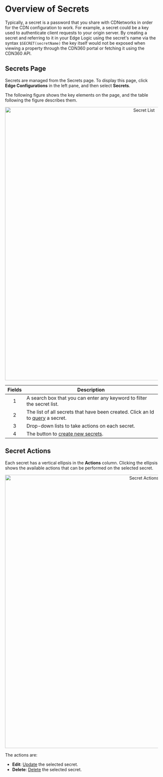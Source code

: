 # Overview of Secrets

Typically, a secret is a password that you share with CDNetworks in order for the CDN configuration to work. For example, a secret could be a key used to authenticate client requests to your origin server. By creating a secret and referring to it in your Edge Logic using the secret's name via the syntax `$SECRET(secretName)` the key itself would not be exposed when viewing a property through the CDN360 portal or fetching it using the CDN360 API.

## Secrets Page 

Secrets are managed from the Secrets page. To display this page, click **Edge Configurations** in the left pane, and then select **Secrets**. 

The following figure shows the key elements on the page, and the table following the figure describes them.

<p align="center"><img src="/docs/resources/images/secrets/secrets-w-numbers.png" alt="Secret List" width="900"></p>

| **Fields**   | **Description**                                                                                           |
| :----------: | --------------------------------------------------------------------------------------------------------- |
| 1            | A search box that you can enter any keyword to filter the secret list.                               |
| 2            | The list of all secrets that have been created. Click an Id to [query](</docs/portal/secrets/querying-secrets.md>) a secret.  |
| 3            | Drop-down lists to take actions on each secret.                      |
| 4            | The button to [create new secrets](</docs/portal/secrets/creating-secrets.md>).            |



## Secret Actions
Each secret has a vertical ellipsis in the **Actions** column. Clicking the ellipsis shows the available actions that can be performed on the selected secret.
<p align="center"><img src="/docs/resources/images/secrets/secrets-actions.png" alt="Secret Actions" width="900"></p>
The actions are:

- **Edit**: [Update](</docs/portal/secrets/editing-secrets.md>) the selected secret.
- **Delete**: [Delete](</docs/portal/secrets/deleting-secrets.md>) the selected secret.
